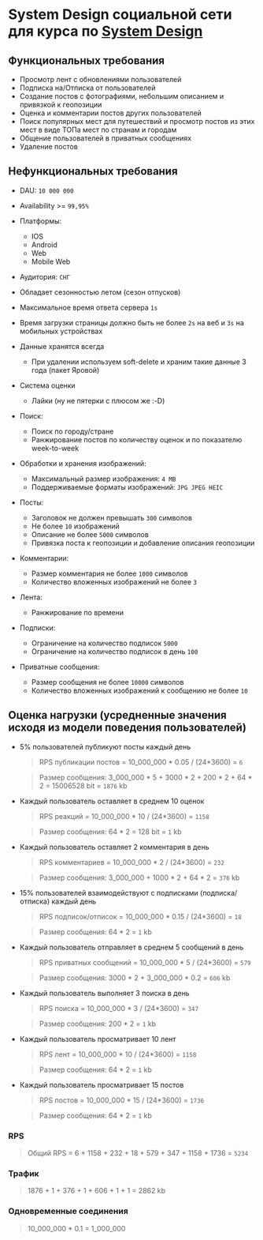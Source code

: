 # System Design социальной сети для курса по [System Design](https://balun.courses/courses/system_design)

## Функциональных требования
- Просмотр лент с обновлениями пользователей
- Подписка на/Отписка от пользователей
- Создание постов с фотографиями, небольшим описанием и привязкой к геопозиции
- Оценка и комментарии постов других пользователей
- Поиск популярных мест для путешествий и просмотр постов из этих мест в виде ТОПа мест по странам и городам
- Общение пользователей в приватных сообщениях
- Удаление постов

## Нефункциональных требования

- DAU: `10 000 000`
- Availability >= `99,95%`
- Платформы:
  - IOS
  - Android 
  - Web
  - Mobile Web
- Аудитория: `СНГ`
- Обладает сезонностью летом (сезон отпусков)
- Максимальное время ответа сервера `1s`
- Время загрузки страницы должно быть не более `2s` на веб и `3s` на мобильных устройствах
- Данные хранятся всегда
  - При удалении используем soft-delete и храним такие данные 3 года (пакет Яровой)

- Система оценки
  - Лайки (ну не пятерки с плюсом же :-D)
- Поиск:
  - Поиск по городу/стране
  - Ранжирование постов по количеству оценок и по показателю week-to-week
- Обработки и хранения изображений:
  - Максимальный размер изображения: `4 MB`
  - Поддерживаемые форматы изображений: `JPG JPEG HEIC`
- Посты: 
  - Заголовок не должен превышать `300` символов 
  - Не более `10` изображений
  - Описание не более `5000` символов
  - Привязка поста к геопозиции и добавление описания геопозиции 
- Комментарии:
  - Размер комментария не более `1000` символов
  - Количество вложенных изображений не более `3`
- Лента:
  - Ранжирование по времени
- Подписки:
  - Ограничение на количество подписок `5000`
  - Ограничение на количество подписок в день `100`
- Приватные сообщения:
  - Размер сообщения не более `10000` символов
  - Количество вложенных изображений к сообщению не более `10`


## Оценка нагрузки (усредненные значения исходя из модели поведения пользователей) 

- 5% пользователей публикуют посты каждый день
    > RPS публикации постов = 10_000_000 * 0.05 / (24*3600) = `6`
    
    > Размер сообщения: 3_000_000 * 5 + 3000 * 2 + 200 * 2 + 64 * 2 = 15006528 bit = `1876` kb

- Каждый пользователь оставляет в среднем 10 оценок 
    > RPS реакций = 10_000_000 * 10 / (24*3600) = `1158`

    > Размер сообщения: 64 * 2 = 128 bit = `1` kb
    

- Каждый пользователь оставляет 2 комментария в день
    > RPS комментариев = 10_000_000 * 2 / (24*3600) = `232`

    > Размер сообщения: 3_000_000 + 1000 * 2 + 64 * 2 = `376` kb


- 15% пользователей взаимодействуют с подписками (подписка/отписка) каждый день
    > RPS подписок/отписок = 10_000_000 * 0.15 / (24*3600) = `18` 
    
    > Размер сообщения: 64 * 2 = `1` kb

- Каждый пользователь отправляет в среднем 5 сообщений в день
    > RPS приватных сообщений = 10_000_000 * 5 / (24*3600) = `579`

    > Размер сообщения: 3000 * 2 + 3_000_000 * 0.2 = `606` kb

- Каждый пользователь выполняет 3 поиска в день
    > RPS поиска = 10_000_000 * 3 / (24*3600) = `347`

    > Размер сообщения: 200 * 2 = `1` kb

- Каждый пользователь просматривает 10 лент
    > RPS лент = 10_000_000 * 10 / (24*3600) = `1158`

    > Размер сообщения: 64 * 2 = `1` kb


- Каждый пользователь просматривает 15 постов
    > RPS постов = 10_000_000 * 15 / (24*3600) = `1736`

    > Размер сообщения: 64 * 2 = `1` kb
  
### RPS
> Общий RPS = 6 + 1158 + 232 + 18 + 579 + 347 + 1158 + 1736 = `5234`

### Трафик
> 1876 + 1 + 376 + 1 + 606 + 1 + 1 = 2862 kb

### Одновременные соединения

> 10_000_000 * 0.1 = 1_000_000




